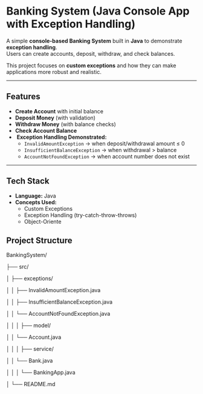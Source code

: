 #  Banking System (Java Console App with Exception Handling)

A simple **console-based Banking System** built in **Java** to demonstrate **exception handling**.  
Users can create accounts, deposit, withdraw, and check balances.

This project focuses on **custom exceptions** and how they can make applications more robust and realistic.

---

##  Features
-  **Create Account** with initial balance
-  **Deposit Money** (with validation)
-  **Withdraw Money** (with balance checks)
-  **Check Account Balance**
- ️ **Exception Handling Demonstrated:**
    - `InvalidAmountException` → when deposit/withdrawal amount ≤ 0
    - `InsufficientBalanceException` → when withdrawal > balance
    - `AccountNotFoundException` → when account number does not exist

---

##  Tech Stack
- **Language:** Java
- **Concepts Used:**
    - Custom Exceptions
    - Exception Handling (try-catch-throw-throws)
    - Object-Oriente


##  Project Structure
BankingSystem/

├── src/

│   ├── exceptions/ 

│   │   ├── InvalidAmountException.java

│   │   ├── InsufficientBalanceException.java

│   │   └── AccountNotFoundException.java

│   │
│   ├── model/

│   │   └── Account.java

│   │
│   ├── service/

│   │   └── Bank.java

│   │
│   └── BankingApp.java

│
└── README.md


